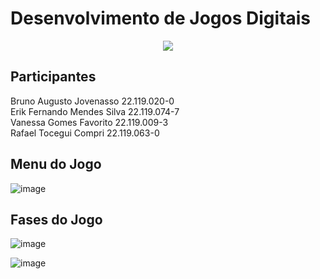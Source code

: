 # Desenvolvimento de Jogos Digitais

<p align="center">
    <img align="center" src="https://user-images.githubusercontent.com/80861112/171758854-e4c38a60-2e6a-41ab-b9f2-8ba66d160c03.png">
</p>

## Participantes
Bruno Augusto Jovenasso             22.119.020-0<br/>
Erik Fernando Mendes Silva          22.119.074-7<br/>
Vanessa Gomes Favorito              22.119.009-3<br/>
Rafael Tocegui Compri               22.119.063-0<br/>


## Menu do Jogo

![image](https://user-images.githubusercontent.com/80861112/171770952-aa086cbd-5c7d-43da-bb35-235f0f4592fc.png)

## Fases do Jogo

![image](https://user-images.githubusercontent.com/80861112/171771448-e51e9055-1fb9-4f63-9e5b-0e936ba769d7.png)

![image](https://user-images.githubusercontent.com/80861112/171771534-96e5887b-0c35-424c-b5ec-8078c0b98c8a.png)
